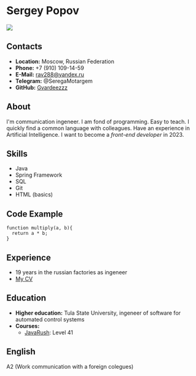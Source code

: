 # Sergey Popov #

![](https://ie.wampi.ru/2022/12/06/Photo.jpg)

## Contacts ##

* **Location:** Moscow, Russian Federation
* **Phone:** +7 (910) 109-14-59
* **E-Mail:** rav288@yandex.ru
* **Telegram:** @SeregaMotargem
* **GitHub:** [Gvardeezzz](https://github.com/Gvardeezzz)

##  About ##

I'm communication ingeneer. I am fond of programming. Easy to teach. I quickly find a common language with colleagues. Have an experience in Artificial Intelligence.
I want to become a *front-end developer* in 2023.

## Skills ##

* Java
* Spring Framework
* SQL
* Git
* HTML (basics)

## Code Example ##

```
function multiply(a, b){
  return a * b;
}
```

## Experience ##

* 19 years in the russian factories as ingeneer
* [My CV](https://github.com/Gvardeezzz/rsschool-cv/blob/gh-pages/cv.md)

## Education ##

* **Higher education:** Tula State University, ingeneer of software for automated control systems 
* **Courses:**
    + [JavaRush](https://javarush.com): Level 41

## English ##

A2 (Work communication with a foreign colegues)





